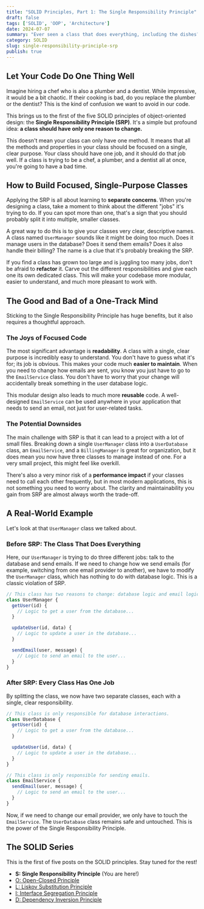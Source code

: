 ```yaml
---
title: "SOLID Principles, Part 1: The Single Responsibility Principle"
draft: false
tags: ['SOLID', 'OOP', 'Architecture']
date: 2024-07-07
summary: "Ever seen a class that does everything, including the dishes? Let's talk about the 'S' in SOLID—the Single Responsibility Principle—and why your classes should have only one job."
category: SOLID
slug: single-responsibility-principle-srp
publish: true
---
```


## Let Your Code Do One Thing Well

Imagine hiring a chef who is also a plumber and a dentist. While impressive, it would be a bit chaotic. If their cooking is bad, do you replace the plumber or the dentist? This is the kind of confusion we want to avoid in our code.

This brings us to the first of the five SOLID principles of object-oriented design: the **Single Responsibility Principle (SRP)**. It's a simple but profound idea: **a class should have only one reason to change.**

This doesn't mean your class can only have one method. It means that all the methods and properties in your class should be focused on a single, clear purpose. Your class should have one job, and it should do that job well. If a class is trying to be a chef, a plumber, and a dentist all at once, you're going to have a bad time.

## How to Build Focused, Single-Purpose Classes

Applying the SRP is all about learning to **separate concerns**. When you're designing a class, take a moment to think about the different "jobs" it's trying to do. If you can spot more than one, that's a sign that you should probably split it into multiple, smaller classes.

A great way to do this is to give your classes very clear, descriptive names. A class named `UserManager` sounds like it might be doing too much. Does it manage users in the database? Does it send them emails? Does it also handle their billing? The name is a clue that it's probably breaking the SRP.

If you find a class has grown too large and is juggling too many jobs, don't be afraid to **refactor** it. Carve out the different responsibilities and give each one its own dedicated class. This will make your codebase more modular, easier to understand, and much more pleasant to work with.

## The Good and Bad of a One-Track Mind

Sticking to the Single Responsibility Principle has huge benefits, but it also requires a thoughtful approach.

### The Joys of Focused Code

The most significant advantage is **readability**. A class with a single, clear purpose is incredibly easy to understand. You don't have to guess what it's for; its job is obvious. This makes your code much **easier to maintain**. When you need to change how emails are sent, you know you just have to go to the `EmailService` class. You don't have to worry that your change will accidentally break something in the user database logic.

This modular design also leads to much more **reusable** code. A well-designed `EmailService` can be used anywhere in your application that needs to send an email, not just for user-related tasks.

### The Potential Downsides

The main challenge with SRP is that it can lead to a project with a lot of small files. Breaking down a single `UserManager` class into a `UserDatabase` class, an `EmailService`, and a `BillingManager` is great for organization, but it does mean you now have three classes to manage instead of one. For a very small project, this might feel like overkill.

There's also a very minor risk of a **performance impact** if your classes need to call each other frequently, but in most modern applications, this is not something you need to worry about. The clarity and maintainability you gain from SRP are almost always worth the trade-off.

## A Real-World Example

Let's look at that `UserManager` class we talked about.

### Before SRP: The Class That Does Everything

Here, our `UserManager` is trying to do three different jobs: talk to the database and send emails. If we need to change how we send emails (for example, switching from one email provider to another), we have to modify the `UserManager` class, which has nothing to do with database logic. This is a classic violation of SRP.

```typescript
// This class has two reasons to change: database logic and email logic.
class UserManager {
  getUser(id) {
    // Logic to get a user from the database...
  }

  updateUser(id, data) {
    // Logic to update a user in the database...
  }

  sendEmail(user, message) {
    // Logic to send an email to the user...
  }
}
```

### After SRP: Every Class Has One Job

By splitting the class, we now have two separate classes, each with a single, clear responsibility.

```typescript
// This class is only responsible for database interactions.
class UserDatabase {
  getUser(id) {
    // Logic to get a user from the database...
  }

  updateUser(id, data) {
    // Logic to update a user in the database...
  }
}

// This class is only responsible for sending emails.
class EmailService {
  sendEmail(user, message) {
    // Logic to send an email to the user...
  }
}
```
Now, if we need to change our email provider, we only have to touch the `EmailService`. The `UserDatabase` class remains safe and untouched. This is the power of the Single Responsibility Principle.

## The SOLID Series

This is the first of five posts on the SOLID principles. Stay tuned for the rest!

-   **S: Single Responsibility Principle** (You are here!)
-   [O: Open-Closed Principle](/blog/open-closed-principle-ocp)
-   [L: Liskov Substitution Principle](/blog/liskov-substitution-principle-lsp)
-   [I: Interface Segregation Principle](/blog/interface-segregation-principle-isp)
-   [D: Dependency Inversion Principle](/blog/dependency-inversion-principle-dip)
